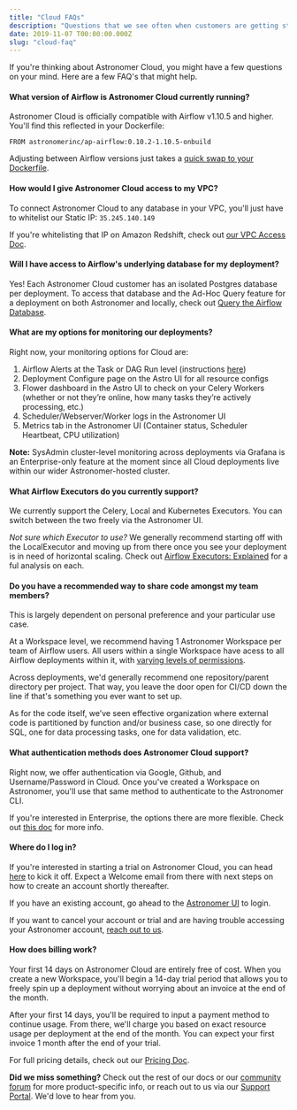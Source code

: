 ```yaml
---
title: "Cloud FAQs"
description: "Questions that we see often when customers are getting started on Astronomer Cloud."
date: 2019-11-07 T00:00:00.000Z
slug: "cloud-faq"
---
```


If you're thinking about Astronomer Cloud, you might have a few questions on your mind. Here are a few FAQ's that might help.

#### What version of Airflow is Astronomer Cloud currently running?

Astronomer Cloud is officially compatible with Airflow v1.10.5 and higher. You'll find this reflected in your Dockerfile:

```
FROM astronomerinc/ap-airflow:0.10.2-1.10.5-onbuild
```

Adjusting between Airflow versions just takes a [quick swap to your Dockerfile](https://forum.astronomer.io/t/how-do-i-run-airflow-1-10-on-astronomer-v0-7/58).

#### How would I give Astronomer Cloud access to my VPC?

To connect Astronomer Cloud to any database in your VPC, you'll just have to whitelist our Static IP: `35.245.140.149`

If you're whitelisting that IP on Amazon Redshift, check out [our VPC Access Doc](https://www.astronomer.io/docs/vpc-access).

#### Will I have access to Airflow's underlying database for my deployment?

Yes! Each Astronomer Cloud customer has an isolated Postgres database per deployment. To access that database and the Ad-Hoc Query feature for a deployment on both Astronomer and locally, check out [Query the Airflow Database](https://www.astronomer.io/docs/query-airflow-database).

#### What are my options for monitoring our deployments?

Right now, your monitoring options for Cloud are:

1. Airflow Alerts at the Task or DAG Run level (instructions [here](https://www.astronomer.io/docs/setting-up-airflow-emails/))
2. Deployment Configure page on the Astro UI for all resource configs
3. Flower dashboard in the Astro UI to check on your Celery Workers (whether or not they’re online, how many tasks they’re actively processing, etc.)
4. Scheduler/Webserver/Worker logs in the Astronomer UI
5. Metrics tab in the Astronomer UI (Container status, Scheduler Heartbeat, CPU utilization)

**Note:** SysAdmin cluster-level monitoring across deployments via Grafana is an Enterprise-only feature at the moment since all Cloud deployments live within our wider Astronomer-hosted cluster.

#### What Airflow Executors do you currently support?

We currently support the Celery, Local and Kubernetes Executors. You can switch between the two freely via the Astronomer UI.

*Not sure which Executor to use?* We generally recommend starting off with the LocalExecutor and moving up from there once you see your deployment is in need of horizontal scaling. Check out [Airflow Executors: Explained](https://www.astronomer.io/guides/airflow-executors-explained/) for a ful analysis on each.

#### Do you have a recommended way to share code amongst my team members?

This is largely dependent on personal preference and your particular use case.

At a Workspace level, we recommend having 1 Astronomer Workspace per team of Airflow users. All users within a single Workspace have acess to all Airflow deployments within it, with [varying levels of permissions](https://www.astronomer.io/docs/rbac/).

Across deployments, we'd generally recommend one repository/parent directory per project. That way, you leave the door open for CI/CD down the line if that's something you ever want to set up.

As for the code itself, we’ve seen effective organization where external code is partitioned by function and/or business case, so one directly for SQL, one for data processing tasks, one for data validation, etc.

#### What authentication methods does Astronomer Cloud support?

Right now, we offer authentication via Google, Github, and Username/Password in Cloud. Once you've created a Workspace on Astronomer, you'll use that same method to authenticate to the Astronomer CLI.

If you're interested in Enterprise, the options there are more flexible. Check out [this doc](https://www.astronomer.io/docs/ee-integrating-auth-system/) for more info.

#### Where do I log in?

If you're interested in starting a trial on Astronomer Cloud, you can head [here](https://www.astronomer.io/trial/) to kick it off. Expect a Welcome email from there with next steps on how to create an account shortly thereafter.

If you have an existing account, go ahead to the [Astronomer UI](https://app.gcp0001.us-east4.astronomer.io/login) to login.

If you want to cancel your account or trial and are having trouble accessing your Astronomer account, [reach out to us](https://support.astronomer.io).

#### How does billing work?

Your first 14 days on Astronomer Cloud are entirely free of cost. When you create a new Workspace, you'll begin a 14-day trial period that allows you to freely spin up a deployment without worrying about an invoice at the end of the month.

After your first 14 days, you'll be required to input a payment method to continue usage. From there, we'll charge you based on exact resource usage per deployment at the end of the month. You can expect your first invoice 1 month after the end of your trial.

For full pricing details, check out our [Pricing Doc](https://www.astronomer.io/docs/pricing/).

**Did we miss something?** Check out the rest of our docs or our [community forum](https://forum.astronomer.io/) for more product-specific info, or reach out to us via our [Support Portal](https://support.astronomer.io). We'd love to hear from you.
